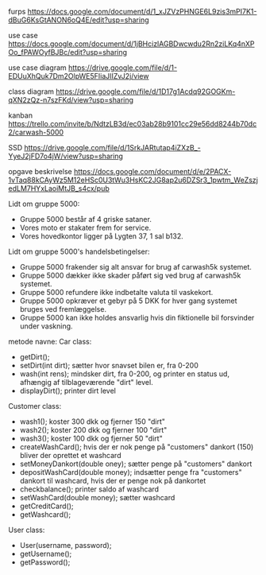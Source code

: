 furps		https://docs.google.com/document/d/1_xJZVzPHNGE6L9zis3mPI7K1-dBuG6KsGtANON6oQ4E/edit?usp=sharing

use case	https://docs.google.com/document/d/1jBHcizlAGBDwcwdu2Rn2ziLKq4nXPOo_fPAWOyfBJBc/edit?usp=sharing

use case diagram https://drive.google.com/file/d/1-EDUuXhQuk7Dm2OlpWE5FIiaJIIZvJ2j/view

class diagram https://drive.google.com/file/d/1D17g1Acdq92GOGKm-qXN2zQz-n7szFKd/view?usp=sharing

kanban 	https://trello.com/invite/b/NdtzLB3d/ec03ab28b9101cc29e56dd8244b70dc2/carwash-5000

SSD   https://drive.google.com/file/d/1SrkJARtutap4iZXzB_-YyeJ2jFD7o4jW/view?usp=sharing

opgave beskrivelse https://docs.google.com/document/d/e/2PACX-1vTaq88kCAyWz5M12eHSc0U3tWu3HsKC2JG8ap2u6DZSr3_1pwtm_WeZszjedLM7HYxLaoiMtJB_s4cx/pub

Lidt om gruppe 5000:
- Gruppe 5000 består af 4 griske sataner.
- Vores moto er stakater frem for service.
- Vores hovedkontor ligger på Lygten 37, 1 sal b132.

Lidt om gruppe 5000's handelsbetingelser:
- Gruppe 5000 frakender sig alt ansvar for brug af carwash5k systemet.
- Gruppe 5000 dækker ikke skader påført sig ved brug af carwash5k systemet.
- Gruppe 5000 refundere ikke indbetalte valuta til vaskekort.
- Gruppe 5000 opkræver et gebyr på 5 DKK for hver gang systemet bruges ved fremlæggelse.
- Gruppe 5000 kan ikke holdes ansvarlig hvis din fiktionelle bil forsvinder under vaskning.


metode navne:
Car class:
- getDirt();
- setDirt(int dirt);    sætter hvor snavset bilen er, fra 0-200
- wash(int rens);       mindsker dirt, fra 0-200, og printer en status ud, afhængig af tilblageværende "dirt" level.
- displayDirt();      printer dirt level

Customer class:
- wash1();            koster 300 dkk og fjerner 150 "dirt"
- wash2();            koster 200 dkk og fjerner 100 "dirt"
- wash3();            koster 100 dkk og fjerner 50 "dirt"
- createWashCard();     hvis der er nok penge på "customers" dankort (150) bliver der oprettet et washcard
- setMoneyDankort(double oney);     sætter penge på "customers" dankort
- depositWashCard(double money);    indsætter penge fra "customers" dankort til washcard, hvis der er penge nok på dankortet
- checkbalance();     printer saldo af washcard
- setWashCard(double money);     sætter washcard
- getCreditCard();
- getWashcard();

User class:
- User(username, password);
- getUsername();
- getPassword();
